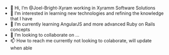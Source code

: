 - 👋 Hi, I’m @Joel-Bright-Xyram working in Xyramm Software Solutions
- 👀 I’m interested in learning new technologies and refining the knowledge that I have
- 🌱 I’m currently learning AngularJS and more advanced Ruby on Rails concepts
- 💞️ I’m looking to collaborate on ...
- 📫 How to reach me currently not looking to colaborate, will update when able

<!---
Joel-Bright-Xyram/Joel-Bright-Xyram is a ✨ special ✨ repository because its `README.md` (this file) appears on your GitHub profile.
You can click the Preview link to take a look at your changes.
--->
